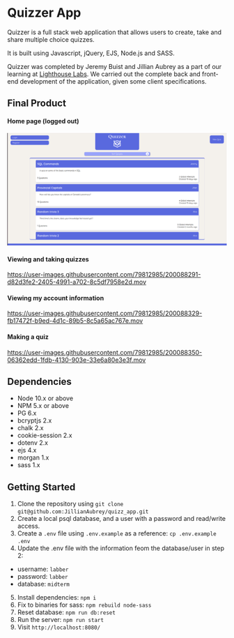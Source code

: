 Quizzer App
=========

Quizzer is a full stack web application that allows users to create, take and share multiple choice quizzes. 

It is built using Javascript, jQuery, EJS, Node.js and SASS.

Quizzer was completed by Jeremy Buist and Jillian Aubrey as a part of our learning at [Lighthouse Labs](https://www.lighthouselabs.ca/). We carried out the complete back and front-end development of the application, given some client specifications. 


## Final Product

#### Home page (logged out)

!["Screenshot of home page"](https://github.com/JillianAubrey/quizz_app/blob/master/docs/HomePage.png)


#### Viewing and taking quizzes

https://user-images.githubusercontent.com/79812985/200088291-d82d3fe2-2405-4991-a702-8c5df7958e2d.mov


#### Viewing my account information

https://user-images.githubusercontent.com/79812985/200088329-fb17472f-b9ed-4d1c-89b5-8c5a65ac767e.mov


#### Making a quiz

https://user-images.githubusercontent.com/79812985/200088350-06362edd-1fdb-4130-903e-33e6a80e3e3f.mov


## Dependencies
- Node 10.x or above
- NPM 5.x or above
- PG 6.x
- bcryptjs 2.x
- chalk 2.x
- cookie-session 2.x
- dotenv 2.x
- ejs 4.x
- morgan 1.x
- sass 1.x

## Getting Started
1. Clone the repository using `git clone git@github.com:JillianAubrey/quizz_app.git`
2. Create a local psql database, and a user with a password and read/write access.
3. Create a `.env` file using `.env.example` as a reference: `cp .env.example .env`
4. Update the .env file with the information feom the database/user in step 2:
  - username: `labber` 
  - password: `labber` 
  - database: `midterm`
5. Install dependencies: `npm i`
6. Fix to binaries for sass: `npm rebuild node-sass`
7. Reset database: `npm run db:reset`
8. Run the server: `npm run start`
9. Visit `http://localhost:8080/`
